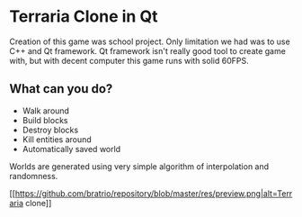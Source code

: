 # Terraria Clone in Qt #

Creation of this game was school project. Only limitation we had was to use C++ and Qt framework. Qt framework isn't really good tool to create game with, but with decent computer this game runs with solid 60FPS.

## What can you do? ##

* Walk around
* Build blocks
* Destroy blocks
* Kill entities around
* Automatically saved world

Worlds are generated using very simple algorithm of interpolation and randomness.

[[https://github.com/bratrio/repository/blob/master/res/preview.png|alt=Terraria clone]]
